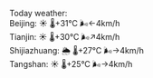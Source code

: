 Today weather:  
Beijing: ☀️   🌡️+31°C 🌬️←4km/h  
Tianjin: ☀️   🌡️+30°C 🌬️↗4km/h  
Shijiazhuang: 🌦   🌡️+27°C 🌬️→4km/h  
Tangshan: ☀️   🌡️+25°C 🌬️→4km/h  
